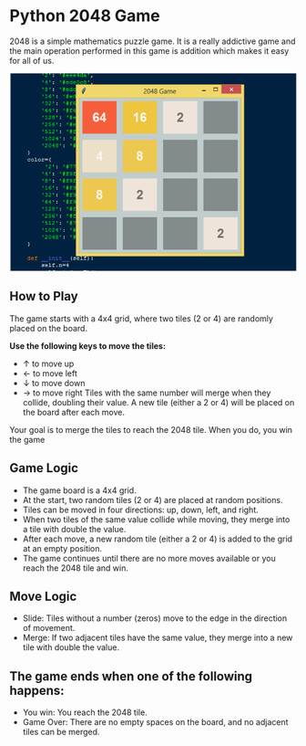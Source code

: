 # Python 2048 Game 

2048 is a simple mathematics puzzle game.
It is a really addictive game and the main operation performed in this game is addition which makes it easy for all of us.

![sample](Simple_2048_Game.png)
 
## How to Play
The game starts with a 4x4 grid, where two tiles (2 or 4) are randomly placed on the board.

**Use the following keys to move the tiles:**
- ↑ to move up
- ← to move left
- ↓ to move down
- → to move right
Tiles with the same number will merge when they collide, doubling their value. A new tile (either a 2 or 4) will be placed on the board after each move.

Your goal is to merge the tiles to reach the 2048 tile. When you do, you win the game

## Game Logic
- The game board is a 4x4 grid.
- At the start, two random tiles (2 or 4) are placed at random positions.
- Tiles can be moved in four directions: up, down, left, and right.
- When two tiles of the same value collide while moving, they merge into a tile with double the value.
- After each move, a new random tile (either a 2 or 4) is added to the grid at an empty position.
- The game continues until there are no more moves available or you reach the 2048 tile and win.


## Move Logic
- Slide: Tiles without a number (zeros) move to the edge in the direction of movement.
- Merge: If two adjacent tiles have the same value, they merge into a new tile with double the value.



## The game ends when one of the following happens:

-  You win: You reach the 2048 tile.
-  Game Over: There are no empty spaces on the board, and no adjacent tiles can be merged.

